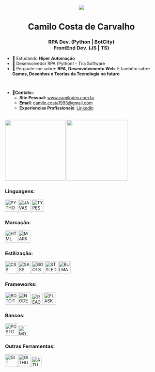 <p align="center">
 <a href=" ">
  <img src="https://github.com/CamiloCCarvalho/developer/blob/main/img/octocatpersonal.png">
 </a>
</p>

<h1 align="center">Camilo Costa de Carvalho</h1>
<h3 align="center"> RPA Dev. (Python | BotCity) <br/> FrontEnd Dev. (JS | TS) </h3>

- :seedling:	Estudando **Hiper Automação**
- :handshake: Desenvolvedor RPA (Python) - Tria Software
- :speech_balloon: Pergunte-me sobre: **RPA**, **Desenvolvimento Web**. E também sobre **Games, Desenhos e Teorias da Tecnologia no futuro**
<br/>

- :email:**Contato:**:
  - **Site Pessoal:** www.camilodev.com.br
  - **Email**: camilo.costa1993@gmail.com
  - **Experiencias Profissionais**: <a href="https://www.linkedin.com/in/camilocostac/">LinkedIn</a>

</br>


<img height="200" src="https://github-readme-stats.vercel.app/api?username=camiloccarvalho&show_icons=true&theme=dark&include_all_commits=true&count_private=true"/>

<img height="200" src="https://github-readme-stats.vercel.app/api/top-langs/?username=camiloccarvalho&layout=compact&langs_count=16&theme=dark"/>
</div>

### Linguagens:
<a href="https://www.python.com/">
 <img alt="PYTHON" width="40" height="40" src="https://img.icons8.com/color/48/python--v1.png" alt="python--v1"/>
</a>
<a href="https://www.javascript.com/">
 <img alt="JAVASCRIPT" width="40" height="40" src="https://img.icons8.com/color/48/000000/javascript--v1.png"> 
</a>
<a href="https://www.typescriptlang.org/">
 <img alt="TYPESCRIPT" width="40" height="40" src="https://img.icons8.com/fluency/48/null/typescript--v1.png"/>
</a>
<br/>

### Marcação:
<a href="https://www.w3schools.com/html/">
 <img alt="HTML" width="40" height="40" src="https://img.icons8.com/fluency/48/000000/html-5.png"> 
</a>
<a href="https://www.markdownguide.org/">
 <img alt="MARKDOWN" width="40" height="40" src="https://img.icons8.com/ios-filled/50/markdown.png" alt="markdown"/>
</a>
<br/>

### Estilização:
<a href="https://www.w3schools.com/css/">
 <img alt="CSS" width="40" height="40" src="https://img.icons8.com/fluency/48/000000/css3.png"> 
</a>
<a href="https://sass-lang.com/">
 <img alt="SASS" width="40" height="40" src="https://img.icons8.com/color/48/000000/sass.png"> 
</a>
<a href="https://getbootstrap.com/">
 <img alt="BOOTSTRAP" width="40" height="40" src="https://img.icons8.com/color/48/000000/bootstrap.png"> 
</a>
<a href="https://styled-components.com/">
 <img alt="STYLED COMPONENTS" width="40" height="40" src="https://img.icons8.com/color/48/styled-components.png" alt="styled-components"/>
</a>
<a href="https://bulma.io/">
 <img alt="BULMA" height="40" src="https://github.com/CamiloCCarvalho/my-landing-page/blob/master/public/bulma-icon.png"> 
</a>
<br/>

### Frameworks:
<a href="https://pt-br.botcity.dev/">
 <img alt="BOTCITY" width="40" height="40" src="https://documentation.botcity.dev/assets/logo.png"> 
</a>
<a href="https://nodejs.org/pt-br/">
 <img alt="NODE" width="40" height="40" src="https://img.icons8.com/fluency/48/000000/node-js.png"> 
</a>
<a href="https://reactjs.org/">
 <img alt="REACT" width="36" height="36" src="https://user-images.githubusercontent.com/106208340/199318462-58be3b04-8c48-488f-b8c3-384afc04bfdc.png"> 
</a>
<a href="https://flask.palletsprojects.com/en/2.3.x/">
  <img alt="FLASK" width="40" height="40" src="https://img.icons8.com/nolan/64/flask.png" alt="flask"/>
</a>
<br/>

### Bancos:
<a href="https://www.postgresql.org/">
 <img alt="POSTGRESQL" width="40" src="https://img.icons8.com/color/48/null/postgreesql.png"> 
</a>
<a href="https://www.mongodb.com/">
<img alt="MONGODB" width="32" height="32" src="https://img.icons8.com/external-tal-revivo-shadow-tal-revivo/48/null/external-mongodb-a-cross-platform-document-oriented-database-program-logo-shadow-tal-revivo.png"/>
</a>
<br/>

### Outras Ferramentas:
<a href="https://git-scm.com/">
 <img alt="GIT" width="40" height="40" src="https://img.icons8.com/color/48/000000/git.png"> 
</a>
<a href="https://github.com/">
 <img alt="GITHUB" width="40" height="40" src="https://img.icons8.com/color/48/000000/github--v1.png"> 
</a>
<a href="https://azure.microsoft.com/pt-br/products/devops">
 <img alt="AZURE DEVOPS" width="32" height="32" src="https://img.icons8.com/external-tal-revivo-color-tal-revivo/48/external-development-experience-through-the-native-integrations-of-azure-with-visual-studio-logo-color-tal-revivo.png" alt="external-development-experience-through-the-native-integrations-of-azure-with-visual-studio-logo-color-tal-revivo"/>
</a>




 
 
</br>
</br>

<!---
CamiloCCarvalho/CamiloCCarvalho is a ✨ special ✨ repository because its `README.md` (this file) appears on your GitHub profile.
You can click the Preview link to take a look at your changes.
--->
